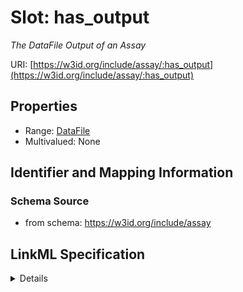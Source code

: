 # Slot: has_output
_The DataFile Output of an Assay_


URI: [https://w3id.org/include/assay/:has_output](https://w3id.org/include/assay/:has_output)



<!-- no inheritance hierarchy -->




## Properties

* Range: [DataFile](DataFile.md)
* Multivalued: None







## Identifier and Mapping Information







### Schema Source


* from schema: https://w3id.org/include/assay




## LinkML Specification

<details>
```yaml
name: has_output
definition_uri: include:has_output
description: The DataFile Output of an Assay
from_schema: https://w3id.org/include/assay
rank: 1000
alias: has_output
domain_of:
- Assay
- Assay
range: DataFile

```
</details>